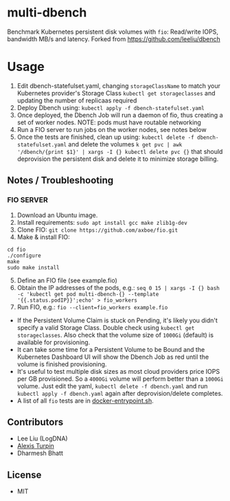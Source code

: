 # multi-dbench
Benchmark Kubernetes persistent disk volumes with `fio`: Read/write IOPS, bandwidth MB/s and latency.
Forked from https://github.com/leeliu/dbench

# Usage

1. Edit dbench-statefulset.yaml, changing `storageClassName` to match your Kubernetes provider's Storage Class `kubectl get storageclasses` and updating the number of replicaas required
2. Deploy Dbench using: `kubectl apply -f dbench-statefulset.yaml`
3. Once deployed, the Dbench Job will run a daemon of fio, thus creating a set of worker nodes. NOTE: pods must have routable networking
4. Run a FIO server to run jobs on the worker nodes, see notes below
5. Once the tests are finished, clean up using: `kubectl delete -f dbench-statefulset.yaml` and delete the volumes `k get pvc | awk '/dbench/{print $1}' | xargs -I {} kubectl delete pvc {}` that should deprovision the persistent disk and delete it to minimize storage billing.

## Notes / Troubleshooting

### FIO SERVER

1. Download an Ubuntu image.
2. Install requirements: `sudo apt install gcc make zlib1g-dev`
3. Clone FIO: `git clone https://github.com/axboe/fio.git`
4. Make & install FIO: 

```
cd fio
./configure
make
sudo make install
```

5. Define an FIO file (see example.fio)
6. Obtain the IP addresses of the pods, e.g.: `seq 0 15 | xargs -I {} bash -c 'kubectl get pod multi-dbench-{} --template '{{.status.podIP}}';echo' > fio_workers`
7. Run FIO, e.g.: `fio --client=fio_workers example.fio`

* If the Persistent Volume Claim is stuck on Pending, it's likely you didn't specify a valid Storage Class. Double check using `kubectl get storageclasses`. Also check that the volume size of `1000Gi` (default) is available for provisioning.
* It can take some time for a Persistent Volume to be Bound and the Kubernetes Dashboard UI will show the Dbench Job as red until the volume is finished provisioning.
* It's useful to test multiple disk sizes as most cloud providers price IOPS per GB provisioned. So a `4000Gi` volume will perform better than a `1000Gi` volume. Just edit the yaml, `kubectl delete -f dbench.yaml` and run `kubectl apply -f dbench.yaml` again after deprovision/delete completes.
* A list of all `fio` tests are in [docker-entrypoint.sh](https://github.com/logdna/dbench/blob/master/docker-entrypoint.sh).

## Contributors

* Lee Liu (LogDNA)
* [Alexis Turpin](https://github.com/alexis-turpin)
* Dharmesh Bhatt

## License

* MIT
